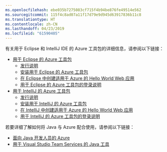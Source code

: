 ```yaml
---
ms.openlocfilehash: ebe035b7275083cf715f4b94be876fe49514e562
ms.sourcegitcommit: 115f4c8ad07a11f17d79e9d945d63917836b11c8
ms.translationtype: HT
ms.contentlocale: zh-CN
ms.lasthandoff: 04/23/2019
ms.locfileid: "61590405"
---
```

有关用于 Eclipse 和 IntelliJ IDE 的 Azure 工具包的详细信息，请参阅以下链接：

* [用于 Eclipse 的 Azure 工具包](../eclipse/azure-toolkit-for-eclipse.md) 
  * [发行说明](https://github.com/Microsoft/azure-tools-for-java/releases) 
  * [安装用于 Eclipse 的 Azure 工具包](../eclipse/azure-toolkit-for-eclipse-installation.md) 
  * [在 Eclipse 中创建适用于 Azure 的 Hello World Web 应用](../eclipse/azure-toolkit-for-eclipse-create-hello-world-web-app.md) 
  * [用于 Eclipse 的 Azure 工具包的登录说明](../eclipse/azure-toolkit-for-eclipse-sign-in-instructions.md) 
* [用于 IntelliJ 的 Azure 工具包](../intellij/azure-toolkit-for-intellij.md) 
  * [发行说明](https://github.com/Microsoft/azure-tools-for-java/releases) 
  * [安装用于 IntelliJ 的 Azure 工具包](../intellij/azure-toolkit-for-intellij-installation.md) 
  * [在 IntelliJ 中创建适用于 Azure 的 Hello World Web 应用](../intellij/azure-toolkit-for-intellij-create-hello-world-web-app.md) 
  * [用于 IntelliJ 的 Azure 工具包的登录说明](../intellij/azure-toolkit-for-intellij-sign-in-instructions.md) 

若要详细了解如何将 Java 与 Azure 配合使用，请参阅以下链接： 

* [面向 Java 开发人员的 Azure](https://docs.microsoft.com/java/azure/) 
* [用于 Visual Studio Team Services 的 Java 工具](https://java.visualstudio.com/) 
<!-- TODO: Add URLs for Java in VSCode here --> 
